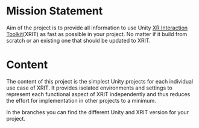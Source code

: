 # Mission Statement

Aim of the project is to provide all information to use Unity [XR Interaction Toolkit](https://docs.unity3d.com/Packages/com.unity.xr.interaction.toolkit)(XRIT) as fast as possible in your project. No matter if it build from scratch or an existing one that should be updated to XRIT.

# Content

The content of this project is the simplest Unity projects for each individual use case of XRIT. It provides isolated environments and settings to represent each functional aspect of XRIT independently and thus reduces the effort for implementation in other projects to a minimum.

In the branches you can find the different Unity and XRIT version for your project.
